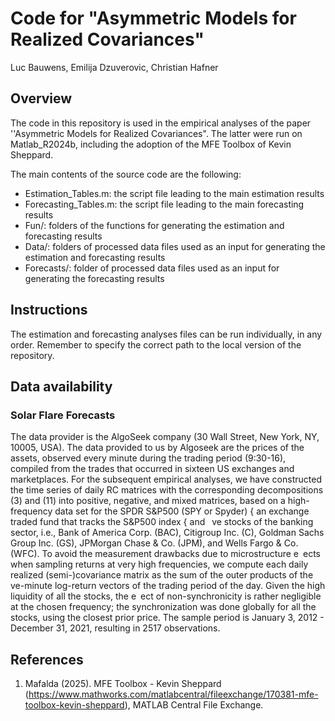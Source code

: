 # **Code for "Asymmetric Models for Realized Covariances"**

Luc Bauwens, Emilija Dzuverovic, Christian Hafner

## Overview

The code in this repository is used in the empirical analyses of the paper ''Asymmetric Models for Realized Covariances". The latter were run on Matlab_R2024b, including the adoption of the MFE Toolbox of Kevin Sheppard.

The main contents of the source code are the following:
- Estimation_Tables.m: the script file leading to the main estimation results
- Forecasting_Tables.m: the script file leading to the main forecasting results
- Fun/: folders of the functions for generating the estimation and forecasting results
- Data/: folders of processed data files used as an input for generating the estimation and forecasting results
- Forecasts/: folder of processed data files used as an input for generating the forecasting results

## Instructions

The estimation and forecasting analyses files can be run individually, in any order. Remember to specify the correct path to the local version of the repository.

## Data availability

### Solar Flare Forecasts
The data provider is the AlgoSeek company (30 Wall Street, New York, NY, 10005, USA). The data provided to us by Algoseek are the prices of the assets, observed every minute during the trading period (9:30-16), compiled from the trades that occurred in sixteen US exchanges and marketplaces. For the subsequent empirical analyses, we have constructed the time series of daily RC matrices with the corresponding decompositions (3) and (11) into positive, negative, and mixed matrices, based on a high-frequency data set for the SPDR S&P500 (SPY or Spyder) { an exchange traded fund that tracks the S&P500 index { and  ve stocks of the banking sector, i.e., Bank of America Corp. (BAC), Citigroup Inc. (C), Goldman Sachs Group Inc. (GS), JPMorgan Chase & Co. (JPM), and Wells Fargo & Co. (WFC). To avoid the measurement drawbacks due to microstructure e ects when sampling returns at very high frequencies, we compute each daily realized (semi-)covariance matrix as the sum of the outer products of the  ve-minute log-return vectors of the trading period of the day. Given the high liquidity of all the stocks, the e ect of non-synchronicity is rather negligible at the chosen frequency; the synchronization was done globally for all the stocks, using the closest prior price. The sample period is January 3, 2012 - December 31, 2021, resulting in 2517 observations.

## References

1. Mafalda (2025). MFE Toolbox - Kevin Sheppard (https://www.mathworks.com/matlabcentral/fileexchange/170381-mfe-toolbox-kevin-sheppard), MATLAB Central File Exchange.


